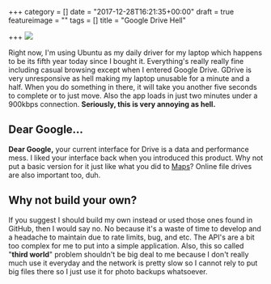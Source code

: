 +++
category = []
date = "2017-12-28T16:21:35+00:00"
draft = true
featureimage = ""
tags = []
title = "Google Drive Hell"

+++
![](/uploads/2017/12/28/PicsArt_12-28-04.19.29.jpg)

Right now, I'm using Ubuntu as my daily driver for my laptop which happens to be its fifth year today since I bought it. Everything's really really fine including casual browsing except when I entered Google Drive. GDrive is very unresponsive as hell making my laptop unusable for a minute and a half. When you do something in there, it will take you another five seconds to complete or to just move. Also the app loads in just two minutes under a 900kbps connection. **Seriously, this is very annoying as hell.**

## Dear Google...

**Dear Google,** your current interface for Drive is a data and performance mess. I liked your interface back when you introduced this product. Why not put a basic version for it just like what you did to [Maps](https://support.google.com/maps/answer/3031966?co=GENIE.Platform%3DDesktop&hl=en)? Online file drives are also important too, duh.

## Why not build your own?

If you suggest I should build my own instead or used those ones found in GitHub, then I would say no. No because it's a waste of time to develop and a headache to maintain due to rate limits, bug, and etc. The API's are a bit too complex for me to put into a simple application. Also, this so called "**third world**" problem shouldn't be big deal to me because I don't really much use it everyday and the network is pretty slow so I cannot rely to put big files there so I just use it for photo backups whatsoever.